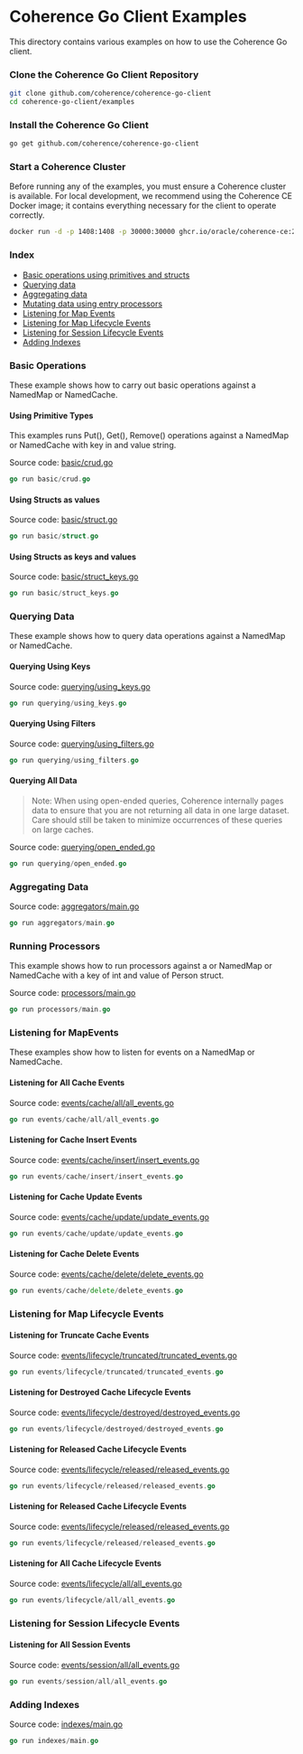 # Coherence Go Client Examples

This directory contains various examples on how to use the Coherence Go client.

### Clone the Coherence Go Client Repository

```bash
git clone github.com/coherence/coherence-go-client
cd coherence-go-client/examples
```

### Install the Coherence Go Client

```bash
go get github.com/coherence/coherence-go-client
````

### Start a Coherence Cluster

Before running any of the examples, you must ensure a Coherence cluster is available.
For local development, we recommend using the Coherence CE Docker image; it contains
everything necessary for the client to operate correctly.

```bash
docker run -d -p 1408:1408 -p 30000:30000 ghcr.io/oracle/coherence-ce:22.06.3
```

### Index

* [Basic operations using primitives and structs](#basic)
* [Querying data](#querying)
* [Aggregating data](#aggregations)
* [Mutating data using entry processors](#processors)
* [Listening for Map Events](#map-events)
* [Listening for Map Lifecycle Events](#lifecycle-events)
* [Listening for Session Lifecycle Events](#session-lifecycle-events)
* [Adding Indexes](#indexes)

### <a name="basic"></a> Basic Operations

These example shows how to carry out basic operations against a NamedMap or NamedCache.

#### Using Primitive Types

This examples runs Put(), Get(), Remove() operations against a NamedMap or NamedCache with key in and value string.

Source code: [basic/crud.go](basic/crud.go)

```go
go run basic/crud.go
```

#### Using Structs as values

Source code: [basic/struct.go](basic/struct.go)

```go
go run basic/struct.go
```

#### Using Structs as keys and values

Source code: [basic/struct_keys.go](basic/struct_keys.go)

```go
go run basic/struct_keys.go
```

### <a name="querying"></a> Querying Data

These example shows how to query data operations against a NamedMap or NamedCache.

#### Querying Using Keys

Source code: [querying/using_keys.go](querying/using_keys.go)

```go
go run querying/using_keys.go
```

#### Querying Using Filters

Source code: [querying/using_filters.go](querying/using_filters.go)

```go
go run querying/using_filters.go
```

#### Querying All Data

> Note: When using open-ended queries, Coherence internally pages data to ensure that you are not
> returning all data in one large dataset. Care should still be taken to minimize occurrences of these queries
> on large caches.

Source code: [querying/open_ended.go](querying/open_ended.go)

```go
go run querying/open_ended.go
```

### <a name="aggregations"></a> Aggregating Data

Source code: [aggregators/main.go](aggregators/main.go)

```go
go run aggregators/main.go
```

### <a name="processors"></a> Running Processors

This example shows how to run processors against a or NamedMap or NamedCache with a key of int and value of Person struct.

Source code: [processors/main.go](processors/main.go)

```go
go run processors/main.go
```

### <a name="map-events"></a> Listening for MapEvents

These examples show how to listen for events on a NamedMap or NamedCache.

#### Listening for All Cache Events

Source code: [events/cache/all/all_events.go](events/cache/all/all_events.go)

```go
go run events/cache/all/all_events.go
```

#### Listening for Cache Insert Events

Source code: [events/cache/insert/insert_events.go](events/cache/insert/insert_events.go)

```go
go run events/cache/insert/insert_events.go
```

#### Listening for Cache Update Events

Source code: [events/cache/update/update_events.go](events/cache/update/update_events.go)

```go
go run events/cache/update/update_events.go
```

#### Listening for Cache Delete Events

Source code: [events/cache/delete/delete_events.go](events/cache/delete/delete_events.go)

```go
go run events/cache/delete/delete_events.go
```

### <a name="lifecycle-events"></a> Listening for Map Lifecycle Events

#### Listening for Truncate Cache Events

Source code: [events/lifecycle/truncated/truncated_events.go](events/lifecycle/truncated/truncated_events.go)

```go
go run events/lifecycle/truncated/truncated_events.go
```
#### Listening for Destroyed Cache Lifecycle Events

Source code: [events/lifecycle/destroyed/destroyed_events.go](events/lifecycle/destroyed/destroyed_events.go)

```go
go run events/lifecycle/destroyed/destroyed_events.go
``````

#### Listening for Released Cache Lifecycle Events

Source code: [events/lifecycle/released/released_events.go](events/lifecycle/released/released_events.go)

```go
go run events/lifecycle/released/released_events.go
```

#### Listening for Released Cache Lifecycle Events

Source code: [events/lifecycle/released/released_events.go](events/lifecycle/released/released_events.go)

```go
go run events/lifecycle/released/released_events.go
```
#### Listening for All Cache Lifecycle Events

Source code: [events/lifecycle/all/all_events.go](events/lifecycle/all/all_events.go)

```go
go run events/lifecycle/all/all_events.go
```

### <a name="session-lifecycle-events"></a> Listening for Session Lifecycle Events

#### Listening for All Session Events

Source code: [events/session/all/all_events.go](events/session/all/all_events.go)

```go
go run events/session/all/all_events.go
```
### <a name="indexes"></a> Adding Indexes

Source code: [indexes/main.go](indexes/main.go)

```go
go run indexes/main.go
```